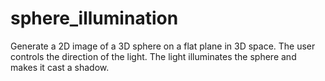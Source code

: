 # sphere_illumination
Generate a 2D image of a 3D sphere on a flat plane in 3D space. The user controls the direction of the light. The light illuminates the sphere and makes it cast a shadow.
